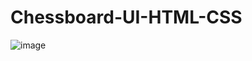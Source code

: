 # Chessboard-UI-HTML-CSS
![image](https://github.com/user-attachments/assets/a460d75e-48d2-4786-b61e-ee187749fefd)
